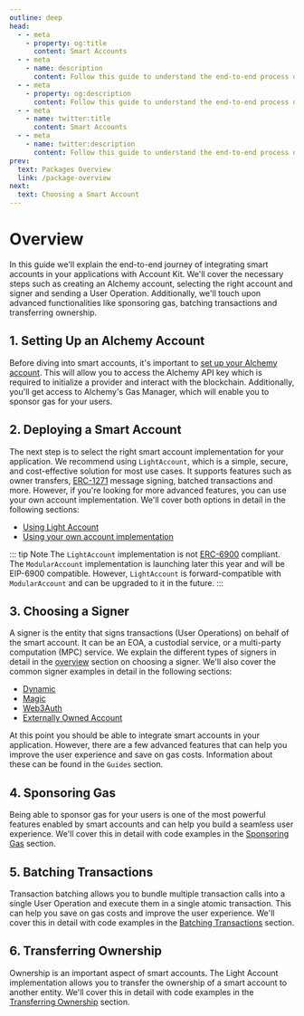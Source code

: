 ```yaml
---
outline: deep
head:
  - - meta
    - property: og:title
      content: Smart Accounts
  - - meta
    - name: description
      content: Follow this guide to understand the end-to-end process of integrating smart accounts in your applications with Account Kit.
  - - meta
    - property: og:description
      content: Follow this guide to understand the end-to-end process of integrating smart accounts in your applications with Account Kit.
  - - meta
    - name: twitter:title
      content: Smart Accounts
  - - meta
    - name: twitter:description
      content: Follow this guide to understand the end-to-end process of integrating smart accounts in your applications with Account Kit.
prev:
  text: Packages Overview
  link: /package-overview
next:
  text: Choosing a Smart Account
---
```


# Overview

In this guide we'll explain the end-to-end journey of integrating smart accounts in your applications with Account Kit. We'll cover the necessary steps such as creating an Alchemy account, selecting the right account and signer and sending a User Operation. Additionally, we'll touch upon advanced functionalities like sponsoring gas, batching transactions and transferring ownership.

## 1. Setting Up an Alchemy Account

Before diving into smart accounts, it's important to [set up your Alchemy account](https://auth.alchemy.com/signup). This will allow you to access the Alchemy API key which is required to initialize a provider and interact with the blockchain. Additionally, you'll get access to Alchemy's Gas Manager, which will enable you to sponsor gas for your users.

## 2. Deploying a Smart Account

The next step is to select the right smart account implementation for your application. We recommend using `LightAccount`, which is a simple, secure, and cost-effective solution for most use cases. It supports features such as owner transfers, [ERC-1271](https://eips.ethereum.org/EIPS/eip-1271) message signing, batched transactions and more. However, if you're looking for more advanced features, you can use your own account implementation. We'll cover both options in detail in the following sections:

- [Using Light Account](accounts/light-account)
- [Using your own account implementation](accounts/using-your-own)

::: tip Note
The `LightAccount` implementation is not [ERC-6900](/smart-accounts/accounts/modular-account) compliant. The `ModularAccount` implementation is launching later this year and will be EIP-6900 compatible. However, `LightAccount` is forward-compatible with `ModularAccount` and can be upgraded to it in the future.
:::

## 3. Choosing a Signer

A signer is the entity that signs transactions (User Operations) on behalf of the smart account. It can be an EOA, a custodial service, or a multi-party computation (MPC) service. We explain the different types of signers in detail in the [overview](signers/choosing-a-signer) section on choosing a signer. We'll also cover the common signer examples in detail in the following sections:

- [Dynamic](signers/dynamic)
- [Magic](signers/magic)
- [Web3Auth](signers/web3auth)
- [Externally Owned Account](signers/eoa)

At this point you should be able to integrate smart accounts in your application. However, there are a few advanced features that can help you improve the user experience and save on gas costs. Information about these can be found in the `Guides` section.

## 4. Sponsoring Gas

Being able to sponsor gas for your users is one of the most powerful features enabled by smart accounts and can help you build a seamless user experience. We'll cover this in detail with code examples in the [Sponsoring Gas](/guides/sponsoring-gas) section.

## 5. Batching Transactions

Transaction batching allows you to bundle multiple transaction calls into a single User Operation and execute them in a single atomic transaction. This can help you save on gas costs and improve the user experience. We'll cover this in detail with code examples in the [Batching Transactions](/guides/batching-transactions) section.

## 6. Transferring Ownership

Ownership is an important aspect of smart accounts. The Light Account implementation allows you to transfer the ownership of a smart account to another entity. We'll cover this in detail with code examples in the [Transferring Ownership](/guides/transferring-ownership) section.
